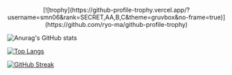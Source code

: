 

<p align="center">
[![trophy](https://github-profile-trophy.vercel.app/?username=smn06&rank=SECRET,AA,B,C&theme=gruvbox&no-frame=true)](https://github.com/ryo-ma/github-profile-trophy)


![Anurag's GitHub stats](https://github-readme-stats.vercel.app/api?username=smn06&show_icons=true&theme=dark)

[![Top Langs](https://github-readme-stats.vercel.app/api/top-langs/?username=smn06&layout=compact)](https://github.com/anuraghazra/github-readme-stats)

[![GitHub Streak](https://github-readme-streak-stats.herokuapp.com?user=smn06&theme=dark&date_format=M%20j%5B%2C%20Y%5D&fire=DD2727&sideLabels=DDDDDD&dates=DDDDDD&currStreakLabel=DD2727)](https://git.io/streak-stats)

</p>
